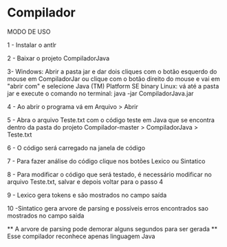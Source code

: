# Compilador 

MODO DE USO

1 - Instalar o antlr

2 - Baixar o projeto CompiladorJava

3- Windows: Abrir a pasta jar e dar dois cliques com o botão esquerdo do mouse em CompiladorJar ou clique com o botão direito do mouse e vai em "abrir com" e selecione Java (TM) Platform SE binary
Linux: vá até a pasta jar e execute o comando no terminal: java -jar CompiladorJava.jar

4 - Ao abrir o programa vá em Arquivo > Abrir

5 - Abra o arquivo Teste.txt com o código teste em Java que se encontra dentro da pasta do projeto Compilador-master > CompiladorJava > Teste.txt

6 - O código será carregado na janela de código

7 - Para fazer análise do código clique nos botões Lexico ou Sintatico

8 - Para modificar o código que será testado, é necessário modificar no arquivo Teste.txt, salvar e depois voltar para o passo 4 

9 - Lexico gera tokens e são mostrados no campo saída

10 -Sintatico gera arvore de parsing e possíveis erros encontrados sao mostrados no campo saida


** A arvore de parsing pode demorar alguns segundos para ser gerada
** Esse compilador reconhece apenas linguagem Java
